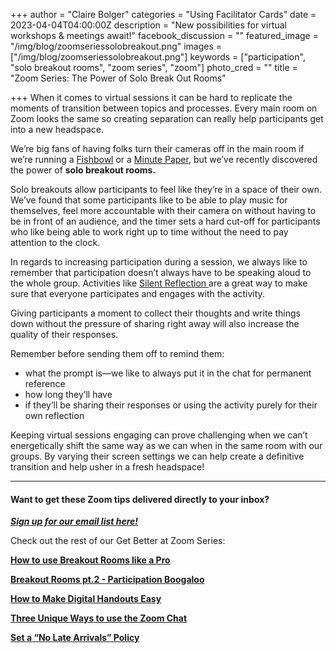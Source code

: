 +++
author = "Claire Bolger"
categories = "Using Facilitator Cards"
date = 2023-04-04T04:00:00Z
description = "New possibilities for virtual workshops & meetings await!"
facebook_discussion = ""
featured_image = "/img/blog/zoomseriessolobreakout.png"
images = ["/img/blog/zoomseriessolobreakout.png"]
keywords = ["participation", "solo breakout rooms", "zoom series", "zoom"]
photo_cred = ""
title = "Zoom Series: The Power of Solo Break Out Rooms"

+++
When it comes to virtual sessions it can be hard to replicate the moments of transition between topics and processes. Every main room on Zoom looks the same so creating separation can really help participants get into a new headspace.

We’re big fans of having folks turn their cameras off in the main room if we’re running a [Fishbowl](https://www.youtube.com/watch?v=d5Mu3wxybpA) or a [Minute Paper](https://www.facilitator.cards/blog/february-card-of-the-month-minute-papers/), but we’ve recently discovered the power of **solo breakout rooms.**

Solo breakouts allow participants to feel like they’re in a space of their own. We’ve found that some participants like to be able to play music for themselves, feel more accountable with their camera on without having to be in front of an audience, and the timer sets a hard cut-off for participants who like being able to work right up to time without the need to pay attention to the clock.

In regards to increasing participation during a session, we always like to remember that participation doesn’t always have to be speaking aloud to the whole group. Activities like [Silent Reflection ](https://www.facilitator.cards/cards/silent-reflection/)are a great way to make sure that everyone participates and engages with the activity.

Giving participants a moment to collect their thoughts and write things down without the pressure of sharing right away will also increase the quality of their responses.

Remember before sending them off to remind them:

* what the prompt is—we like to always put it in the chat for permanent reference
* how long they’ll have
* if they’ll be sharing their responses or using the activity purely for their own reflection

Keeping virtual sessions engaging can prove challenging when we can’t energetically shift the same way as we can when in the same room with our groups. By varying their screen settings we can help create a definitive transition and help usher in a fresh headspace!

***

#### Want to get these Zoom tips delivered directly to your inbox?

[**_Sign up for our email list here!_**](https://facilitatorcards.ck.page/6e80ec00fe "Sign up for our email list here!")

Check out the rest of our Get Better at Zoom Series:

[**How to use Breakout Rooms like a Pro**](https://www.facilitator.cards/blog/zoom-series-how-to-use-breakout-rooms-like-a-pro/)

[**Breakout Rooms pt.2 - Participation Boogaloo**](https://www.facilitator.cards/blog/zoom-series-how-to-avoid-drop-off-in-breakout-rooms/)

[**How to Make Digital Handouts Easy**](https://www.facilitator.cards/blog/how-to-make-digital-handouts-easy/)

[**Three Unique Ways to use the Zoom Chat**](https://www.facilitator.cards/blog/three-unique-ways-to-use-the-zoom-chat/)

[**Set a “No Late Arrivals” Policy**](https://www.facilitator.cards/blog/zoom-series-set-a-no-late-arrivals-policy/)